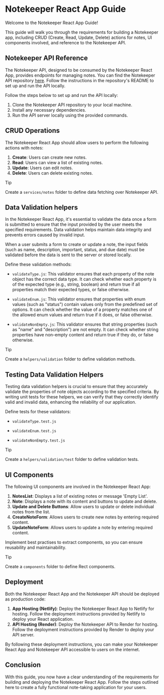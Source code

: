 # Notekeeper React App Guide

Welcome to the Notekeeper React App Guide!

This guide will walk you through the requirements for building a Notekeeper app, including CRUD (Create, Read, Update, Delete) actions for notes, UI components involved, and reference to the Notekeeper API.

## Notekeeper API Reference

The Notekeeper API, designed to be consumed by the Notekeeper React App, provides endpoints for managing notes. You can find the Notekeeper API repository [here](https://github.com/DAW-EPIA-MAT/notekeeper-api). Follow the instructions in the repository's README to set up and run the API locally.

Follow the steps below to set up and run the API locally:

1. Clone the Notekeeper API repository to your local machine.
2. Install any necessary dependencies.
3. Run the API server locally using the provided commands.

## CRUD Operations

The Notekeeper React App should allow users to perform the following actions with notes:

1. **Create**: Users can create new notes.
2. **Read**: Users can view a list of existing notes.
3. **Update**: Users can edit notes.
4. **Delete**: Users can delete existing notes.

> [!TIP]  
> Create a `services/notes` folder to define data fetching over Notekeeper API.

## Data Validation helpers

In the Notekeeper React App, it's essential to validate the data once a form is submitted to ensure that the input provided by the user meets the specified requirements. Data validation helps maintain data integrity and prevents errors caused by invalid input.

When a user submits a form to create or update a note, the input fields (such as name, description, important, status, and due date) must be validated before the data is sent to the server or stored locally.

Define these validation methods:

- `validateType.js`: This validator ensures that each property of the note object has the correct data type. It can check whether each property is of the expected type (e.g., string, boolean) and return true if all properties match their expected types, or false otherwise.

- `validateEnum.js`: This validator ensures that properties with enum values (such as "status") contain values only from the predefined set of options. It can check whether the value of a property matches one of the allowed enum values and return true if it does, or false otherwise.

- `validateNonEmpty.js`: This validator ensures that string properties (such as "name" and "description") are not empty. It can check whether string properties have non-empty content and return true if they do, or false otherwise.

> [!TIP]  
> Create a `helpers/validation` folder to define validation methods.

## Testing Data Validation Helpers

Testing data validation helpers is crucial to ensure that they accurately validate the properties of note objects according to the specified criteria. By writing unit tests for these helpers, we can verify that they correctly identify valid and invalid data, enhancing the reliability of our application.

Define tests for these validators:

- `validateType.test.js`

- `validateEnum.test.js`

- `validateNonEmpty.test.js`

> [!TIP]  
> Create a `helpers/validation/test` folder to define validation tests.

## UI Components

The following UI components are involved in the Notekeeper React App:

1. **NotesList**: Displays a list of existing notes or message 'Empty List'.
1. **Note**: Displays a note with its content and buttons to update and delete.
1. **Update and Delete Buttons**: Allow users to update or delete individual notes from the list.
1. **CreateNoteForm**: Allows users to create new notes by entering required content.
1. **UpdateNoteForm**: Allows users to update a note by entering required content.

Implement best practises to extract components, so you can ensure reusability and maintainability.

> [!TIP]  
> Create a `components` folder to define Rect components.

## Deployment

Both the Notekeeper React App and the Notekeeper API should be deployed as production code:

1. **App Hosting (Netlify)**: Deploy the Notekeeper React App to Netlify for hosting. Follow the deployment instructions provided by Netlify to deploy your React application.
2. **API Hosting (Render)**: Deploy the Notekeeper API to Render for hosting. Follow the deployment instructions provided by Render to deploy your API server.

By following these deployment instructions, you can make your Notekeeper React App and Notekeeper API accessible to users on the internet.

## Conclusion

With this guide, you now have a clear understanding of the requirements for building and deploying the Notekeeper React App. Follow the steps outlined here to create a fully functional note-taking application for your users.
